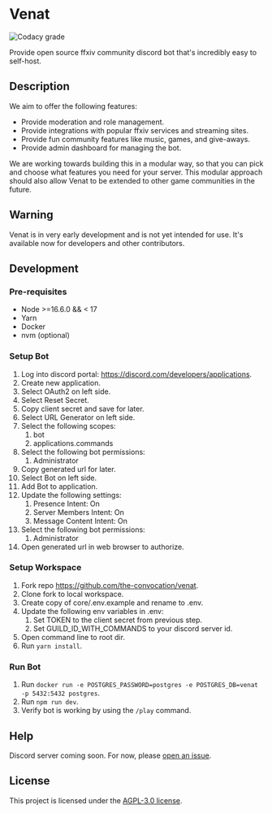 # Venat
![Codacy grade](https://img.shields.io/codacy/grade/a68b8c55a3f6483080ca8b28fd5ec9f0)

Provide open source ffxiv community discord bot that's incredibly easy to self-host.

## Description

We aim to offer the following features:
- Provide moderation and role management.
- Provide integrations with popular ffxiv services and streaming sites.
- Provide fun community features like music, games, and give-aways.
- Provide admin dashboard for managing the bot.

We are working towards building this in a modular way, so that you can pick and choose what features you need for 
your server. This modular approach should also allow Venat to be extended to other game communities in the future.

## Warning
Venat is in very early development and is not yet intended for use. It's available now for developers and other contributors.

## Development
### Pre-requisites
* Node >=16.6.0 && < 17 
* Yarn
* Docker
* nvm (optional)

### Setup Bot
1. Log into discord portal: https://discord.com/developers/applications.
2. Create new application.
3. Select OAuth2 on left side.
4. Select Reset Secret.
5. Copy client secret and save for later.
6. Select URL Generator on left side.
7. Select the following scopes:
   1. bot
   2. applications.commands
8. Select the following bot permissions:
   1. Administrator
9. Copy generated url for later.
10. Select Bot on left side.
11. Add Bot to application.
12. Update the following settings:
    1. Presence Intent: On 
    2. Server Members Intent: On 
    3. Message Content Intent: On
13. Select the following bot permissions:
    1. Administrator
14. Open generated url in web browser to authorize.

### Setup Workspace
1. Fork repo https://github.com/the-convocation/venat.
2. Clone fork to local workspace.
3. Create copy of core/.env.example and rename to .env.
4. Update the following env variables in .env:
    1. Set TOKEN to the client secret from previous step.
    2. Set GUILD_ID_WITH_COMMANDS to your discord server id.
5. Open command line to root dir.
6. Run `yarn install`.

### Run Bot
1. Run `docker run -e POSTGRES_PASSWORD=postgres -e POSTGRES_DB=venat -p 5432:5432 postgres`.
2. Run `npm run dev`.
3. Verify bot is working by using the `/play` command.

## Help
Discord server coming soon. For now, please <a href="https://github.com/the-convocation/venat/issues">open an issue</a>.

## License
This project is licensed under the [AGPL-3.0 license](LICENSE).